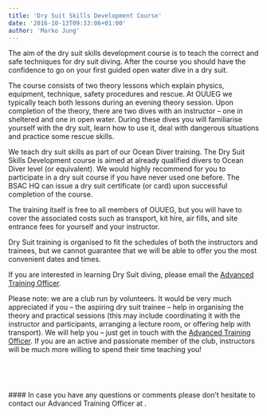 ```yaml
---
title: 'Dry Suit Skills Development Course'
date: '2016-10-13T09:33:06+01:00'
author: 'Marko Jung'
---
```


The aim of the dry suit skills development course is to teach the correct and safe techniques for dry suit diving. After the course you should have the confidence to go on your first guided open water dive in a dry suit.

The course consists of two theory lessons which explain physics, equipment, technique, safety procedures and rescue. At OUUEG we typically teach both lessons during an evening theory session. Upon completion of the theory, there are two dives with an instructor – one in sheltered and one in open water. During these dives you will familiarise yourself with the dry suit, learn how to use it, deal with dangerous situations and practice some rescue skills.

We teach dry suit skills as part of our Ocean Diver training. The Dry Suit Skills Development course is aimed at already qualified divers to Ocean Diver level (or equivalent). We would highly recommend for you to participate in a dry suit course if you have never used one before. The BSAC HQ can issue a dry suit certificate (or card) upon successful completion of the course.

The training itself is free to all members of OUUEG, but you will have to cover the associated costs such as transport, kit hire, air fills, and site entrance fees for yourself and your instructor.

Dry Suit training is organised to fit the schedules of both the instructors and trainees, but we cannot guarantee that we will be able to offer you the most convenient dates and times.

If you are interested in learning Dry Suit diving, please email the [Advanced Training Officer](ouueg.ato@google.com).

Please note: we are a club run by volunteers. It would be very much appreciated if you – the aspiring dry suit trainee – help in organising the theory and practical sessions (this may include coordinating it with the instructor and participants, arranging a lecture room, or offering help with transport). We will help you – just get in touch with the [Advanced Training Officer](ouueg.ato@google.com). If you are an active and passionate member of the club, instructors will be much more willing to spend their time teaching you!

<div class="wp-block-group is-layout-flow"><div aria-hidden="true" class="wp-block-spacer" style="height:60px"></div>#### In case you have any questions or comments please don’t hesitate to contact our Advanced Training Officer at <ouueg.ato@google.com>.

</div>
